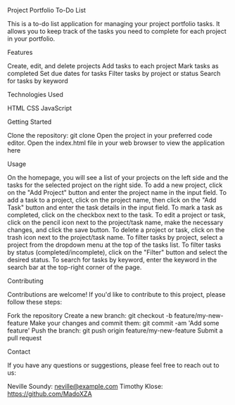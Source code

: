 Project Portfolio To-Do List

This is a to-do list application for managing your project portfolio tasks. It allows you to keep track of the tasks you need to complete for each project in your portfolio.

Features

Create, edit, and delete projects
Add tasks to each project
Mark tasks as completed
Set due dates for tasks
Filter tasks by project or status
Search for tasks by keyword

Technologies Used

HTML
CSS
JavaScript

Getting Started

Clone the repository: git clone 
Open the project in your preferred code editor.
Open the index.html file in your web browser to view the application here

Usage

On the homepage, you will see a list of your projects on the left side and the tasks for the selected project on the right side.
To add a new project, click on the "Add Project" button and enter the project name in the input field.
To add a task to a project, click on the project name, then click on the "Add Task" button and enter the task details in the input field.
To mark a task as completed, click on the checkbox next to the task.
To edit a project or task, click on the pencil icon next to the project/task name, make the necessary changes, and click the save button.
To delete a project or task, click on the trash icon next to the project/task name.
To filter tasks by project, select a project from the dropdown menu at the top of the tasks list.
To filter tasks by status (completed/incomplete), click on the "Filter" button and select the desired status.
To search for tasks by keyword, enter the keyword in the search bar at the top-right corner of the page.

Contributing

Contributions are welcome! If you'd like to contribute to this project, please follow these steps:

Fork the repository
Create a new branch: git checkout -b feature/my-new-feature
Make your changes and commit them: git commit -am 'Add some feature'
Push the branch: git push origin feature/my-new-feature
Submit a pull request

Contact

If you have any questions or suggestions, please feel free to reach out to us:

Neville Soundy: neville@example.com
Timothy Klose: https://github.com/MadoXZA
